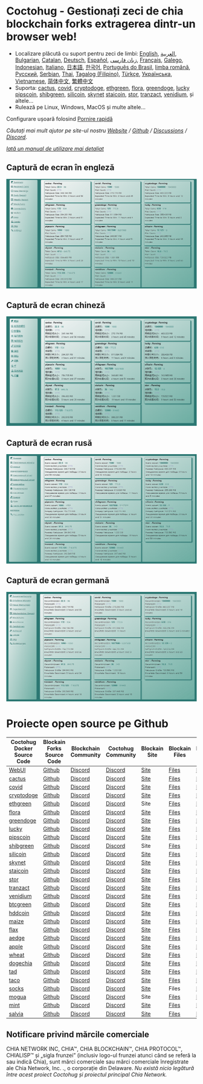# Coctohug - Gestionați zeci de chia blockchain forks extragerea dintr-un browser web!
- Localizare plăcută cu suport pentru zeci de limbi: [English](./readme_en.md), [العربية](./readme_ar.md), [Bulgarian](./readme_bg.md), [Catalan](./readme_ca.md), [Deutsch](./readme_de.md), [Español](./readme_es.md), [زبان فارسی](./readme_fa.md), [Français](./readme_fr.md), [Galego](./readme_gl.md), [Indonesian](./readme_id.md), [Italiano](./readme_it.md), [日本語](./readme_ja.md), [한국어](./readme_ko.md), [Português do Brasil](./readme_pt.md), [limba română](./readme_ro.md), [Русский](./readme_ru.md), [Serbian](./readme_sr.md), [Thai](./readme_th.md), [Tagalog (Filipino)](./readme_tl.md), [Türkçe](./readme_tr.md), [Українська](./readme_uk.md), [Vietnamese](./readme_vi.md), [简体中文](./readme_zh-CN.md), [繁體中文](./readme_zh-TW.md)
- Suporta: [cactus](https://github.com/raingggg/coctohug-cactus), [covid](https://github.com/raingggg/coctohug-covid), [cryptodoge](https://github.com/raingggg/coctohug-cryptodoge), [ethgreen](https://github.com/raingggg/coctohug-ethgreen), [flora](https://github.com/raingggg/coctohug-flora), [greendoge](https://github.com/raingggg/coctohug-greendoge), [lucky](https://github.com/raingggg/coctohug-lucky) [pipscoin](https://github.com/raingggg/coctohug-pipscoin), [shibgreen](https://github.com/raingggg/coctohug-shibgreen), [silicoin](https://github.com/raingggg/coctohug-silicoin), [skynet](https://github.com/raingggg/coctohug-skynet) [staicoin](https://github.com/raingggg/coctohug-staicoin), [stor](https://github.com/raingggg/coctohug-stor), [tranzact](https://github.com/raingggg/coctohug-tranzact), [venidium](https://github.com/raingggg/coctohug-venidium), și altele...
- Rulează pe Linux, Windows, MacOS și multe altele...

Configurare ușoară folosind [Pornire rapidă](https://www.coctohug.xyz/)

*Căutați mai mult ajutor pe site-ul nostru [Website](https://www.coctohug.xyz/) / [Github](https://github.com/raingggg/coctohug) / [Discussions](https://github.com/raingggg/coctohug/discussions) / [Discord](https://discord.com/invite/RcVpCw3ef7)*.

*[Iată un manual de utilizare mai detaliat](../wiki/wiki_ro.md)*


## Captură de ecran în engleză
![English](../../images/coctohug-summary-en-min.png)

## Captură de ecran chineză
![Chinese](../../images/coctohug-summary-cn-min.png)

## Captură de ecran rusă
![Russian](../../images/coctohug-summary-russian-min.png)

## Captură de ecran germană
![German](../../images/coctohug-summary-german-min.png)


# Proiecte open source pe Github
| Coctohug Docker Source Code  | Blockain Forks Source Code  | Blockchain Community  | Coctohug Community  | Blockain Site  | Blockain Files  | Blockain Explorer  |
| ----------- | ----------- | ----------- | ----------- | ----------- | ----------- | ----------- |
| [WebUI](https://github.com/raingggg/coctohug-web-docker) | [Github](https://github.com/raingggg/coctohug-web)  | [Discord](https://discord.com/invite/RcVpCw3ef7) | [Discord](https://discord.com/invite/RcVpCw3ef7) | [Site](https://www.coctohug.xyz/) | [Files](https://www.coctohug.xyz/) | [Explorer](https://www.coctohug.xyz/)|
| [cactus](https://github.com/raingggg/coctohug-cactus) | [Github ](https://github.com/Cactus-Network/cactus-blockchain)  | [Discord ](https://discord.gg/VAu4VfVkwg)  | [Discord](https://discord.com/invite/RcVpCw3ef7) | [Site](https://www.cactus-network.net/) | [Files](https://mega.nz/folder/u7wSDJYT#9KGpDVOGGK5-frBBI1v_Rg) | [Explorer](https://alltheblocks.net/)|
| [covid](https://github.com/raingggg/coctohug-covid) | [Github](https://github.com/pinksheetscrypto/covid-blockchain) | [Discord](https://discord.gg/5mFKC6DbXa) | [Discord](https://discord.com/invite/RcVpCw3ef7) | [Site](https://www.pinksheetscrypto.com/) | [Files](https://mega.nz/folder/K24wiK7D#Qw_HJqs7ZX9A8fWQtmzZfQ) | [Explorer](https://alltheblocks.net/)|
| [cryptodoge](https://github.com/raingggg/coctohug-cryptodoge) | [Github](https://github.com/CryptoDoge-Network/cryptodoge) | [Discord](https://discord.gg/fRBK4chVds) | [Discord](https://discord.com/invite/RcVpCw3ef7) | [Site](http://cryptodoge.cc/) | [Files](https://mega.nz/folder/T75UDKpA#dLVq8OhdsjK5kPxNwCaP8Q) | [Explorer](https://alltheblocks.net/)|
| [ethgreen](https://github.com/raingggg/coctohug-ethgreen) | [Github](https://github.com/ethgreen/ethgreen-blockchain) | [Discord](https://discord.gg/Fg9rZHRdcj) | [Discord](https://discord.com/invite/RcVpCw3ef7) | Site | [Files](https://mega.nz/folder/GyxCzIDb#vWioPeCQ5QVkbqHduQA9oA) | [Explorer](https://alltheblocks.net/)|
| [flora](https://github.com/raingggg/coctohug-flora) | [Github](https://github.com/Flora-Network/flora-blockchain) | [Discord](https://discord.gg/GvwQhW4Yk3) | [Discord](https://discord.com/invite/RcVpCw3ef7) | [Site](http://floracoin.farm/) | [Files](https://mega.nz/folder/CjpSzYzR#7MR4AHEP2nFkaJa6cy45gg) | [Explorer](https://alltheblocks.net/)|
| [greendoge](https://github.com/raingggg/coctohug-greendoge) | [Github](https://github.com/GreenDoge-Network/greendoge-blockchain) | [Discord](https://discord.gg/XmkZAMn8kj) | [Discord](https://discord.com/invite/RcVpCw3ef7) | [Site](https://greendoge.dog/) | [Files](https://mega.nz/folder/SywmzIDI#wOyzuaQN_3jxUJY3f-Dypg) | [Explorer](https://alltheblocks.net/)|
| [lucky](https://github.com/raingggg/coctohug-lucky) | [Github](https://github.com/dream80/lucky-blockchain) | [Discord](https://discord.gg/pgdj4snppb) | [Discord](https://discord.com/invite/RcVpCw3ef7) | [Site](https://www.luckysix.top/) | [Files](https://mega.nz/folder/WnpS0YRT#CSg5qMEknE9cWImAAdlPLw) | [Explorer](https://alltheblocks.net/)|
| [pipscoin](https://github.com/raingggg/coctohug-pipscoin) | [Github](https://github.com/Pipscoin-Network/pipscoin-blockchain) | [Discord](https://discord.gg/T8taazt7Pf) | [Discord](https://discord.com/invite/RcVpCw3ef7) | [Site](https://www.pipscoin.net/) | [Files](https://mega.nz/folder/irhGxQ6Z#UMA2Ir_x7pSTrvj5SIoiHQ) | [Explorer](https://alltheblocks.net/)|
| [shibgreen](https://github.com/raingggg/coctohug-shibgreen) | [Github](https://github.com/BTCgreen-Network/shibgreen-blockchain) | [Discord](https://discord.gg/PCyTa4CNx4) | [Discord](https://discord.com/invite/RcVpCw3ef7) | Site | [Files](https://mega.nz/folder/SnhEXJLT#HkbG3IhiWzFbABSmYb6lTA) | [Explorer](https://alltheblocks.net/)|
| [silicoin](https://github.com/raingggg/coctohug-silicoin) | [Github](https://github.com/silicoin-network/silicoin-blockchain) | [Discord](https://discord.gg/p7GYjnUJdz) | [Discord](https://discord.com/invite/RcVpCw3ef7) | [Site](https://www.silicoin.cc/) | [Files](https://mega.nz/folder/Wy52jaZB#nwo0FmY3XMxdTMvtvLwDcw) | [Explorer](https://alltheblocks.net/)|
| [skynet](https://github.com/raingggg/coctohug-skynet) | [Github](https://github.com/SkynetNetwork/skynet-blockchain) | [Discord](https://discord.gg/8atUub5E5h) | [Discord](https://discord.com/invite/RcVpCw3ef7) | [Site](https://skynet-network.org/) | [Files](https://mega.nz/folder/irp0VK7Q#KUlqWB5jfu7RrwDczXt8Kw) | [Explorer](https://alltheblocks.net/)|
| [staicoin](https://github.com/raingggg/coctohug-staicoin) | [Github](https://github.com/STATION-I/staicoin-blockchain) | [Discord](https://discord.gg/7MhBBGaB3d) | [Discord](https://discord.com/invite/RcVpCw3ef7) | [Site](https://www.station-i.de/stai) | [Files](https://mega.nz/folder/OqgSjYCY#MCwYdt3YnnHA2C6gJV6lvw) | [Explorer](https://alltheblocks.net/)|
| [stor](https://github.com/raingggg/coctohug-stor) | [Github](https://github.com/Stor-Network/stor-blockchain) | [Discord](https://discord.gg/eXMCYDA3Xe) | [Discord](https://discord.com/invite/RcVpCw3ef7) | [Site](https://stor.network/) | [Files](https://mega.nz/folder/mr52AapZ#d91-gZoq6auEOWFbcqn8uQ) | [Explorer](https://alltheblocks.net/)|
| [tranzact](https://github.com/raingggg/coctohug-tranzact) | [Github](https://github.com/Tranzact-Network/tranzact-blockchain) | [Discord](https://discord.gg/XvvaamXuuF) | [Discord](https://discord.com/invite/RcVpCw3ef7) | [Site](https://tranzact.network/) | [Files](https://mega.nz/folder/fiogwYzT#YtwnJku9fe59FgCLpweeVw) | [Explorer](https://alltheblocks.net/)|
| [venidium](https://github.com/raingggg/coctohug-venidium) | [Github](https://github.com/Venidium-Network/venidium-blockchain) | [Discord](https://discord.gg/VsA7MX8awj) | [Discord](https://discord.com/invite/RcVpCw3ef7) | [Site](https://venidium.io/) | [Files](https://mega.nz/folder/ijhC0apB#hu4b1pAL6W6atEaR3H3f_Q) | [Explorer](https://alltheblocks.net/)|
| [btcgreen](https://github.com/raingggg/coctohug-btcgreen) | [Github](https://github.com/BTCgreen-Network/btcgreen-blockchain) | [Discord](https://discord.gg/PKr7BcaWvx) | [Discord](https://discord.com/invite/RcVpCw3ef7) | [Site](https://www.btcgreen.us/) | [Files](https://mega.nz/folder/uvoEhaaJ#ozryRZYe2wIx-9eyx84nxQ) | [Explorer](https://alltheblocks.net/)|
| [hddcoin](https://github.com/raingggg/coctohug-hddcoin) | [Github](https://github.com/HDDcoin-Network/hddcoin-blockchain) | [Discord](https://discord.gg/ZTtQ9922zp) | [Discord](https://discord.com/invite/RcVpCw3ef7) | [Site](https://hddcoin.org/) | [Files](https://mega.nz/folder/Hu5miQpa#KAZPquVHG6pfYC5k0-qlsA) | [Explorer](https://alltheblocks.net/)|
| [maize](https://github.com/raingggg/coctohug-maize) | [Github](https://github.com/Maize-Network/maize-blockchain) | [Discord](https://discord.gg/9GWRKHjTec) | [Discord](https://discord.com/invite/RcVpCw3ef7) | [Site](https://maize.farm/) | [Files](https://mega.nz/folder/W7YWUBzJ#7pTVcC2F_a7zFCJCMbbDKw) | [Explorer](https://alltheblocks.net/)|
| [flax](https://github.com/raingggg/coctohug-flax) | [Github](https://github.com/Flax-Network/flax-blockchain) | [Discord](https://discord.gg/y3KqSdw8v2) | [Discord](https://discord.com/invite/RcVpCw3ef7) | [Site](https://flaxnetwork.org/) | [Files](https://mega.nz/folder/impAUA6K#u82XUxLXyicpfEH-CDajyQ) | [Explorer](https://alltheblocks.net/)|
| [aedge](https://github.com/raingggg/coctohug-aedge) | [Github](https://github.com/AedgeCoin/aedge-blockchain) | [Discord](https://discord.gg/m569ExDwXY) | [Discord](https://discord.com/invite/RcVpCw3ef7) | [Site](https://aedgecoin.com/) | [Files](https://mega.nz/folder/in5URKrI#URsKl-G8pfcE2evUFZL1Zw) | [Explorer](https://alltheblocks.net/)|
| [apple](https://github.com/raingggg/coctohug-apple) | [Github](https://github.com/Apple-Network/apple-blockchain) | [Discord](https://discord.com/invite/RcVpCw3ef7) | [Discord](https://discord.com/invite/RcVpCw3ef7) | [Site](https://applecoin.in/) | [Files](https://mega.nz/folder/vioAUQQZ#Y99I47Mz4IRAg68JsMl1Ow) | [Explorer](https://alltheblocks.net/)|
| [wheat](https://github.com/raingggg/coctohug-wheat) | [Github](https://github.com/wheatnetwork/wheat-blockchain) | [Discord](https://discord.gg/rfYzrmqQTP) | [Discord](https://discord.com/invite/RcVpCw3ef7) | [Site](http://wheat.network/) | [Files](https://mega.nz/folder/37oUESqT#fVhlY1qZXfTzXXZsaeUo2A) | [Explorer](https://alltheblocks.net/)|
| [dogechia](https://github.com/raingggg/coctohug-dogechia) | [Github](https://github.com/DogeChia/doge-chia) | [Discord](https://discord.gg/ht3v4PYTyc) | [Discord](https://discord.com/invite/RcVpCw3ef7) | [Site](https://dogechia.org/) | [Files](https://mega.nz/folder/auoU3YrZ#2ILW03LPw2Z_tdqWCNCA0Q) | [Explorer](https://alltheblocks.net/)|
| [tad](https://github.com/raingggg/coctohug-tad) | [Github](https://github.com/Tad-Network/tad-blockchain) | [Discord](https://discord.gg/vnxnXDZwTN) | [Discord](https://discord.com/invite/RcVpCw3ef7) | [Site](https://tadcoin.xyz/) | [Files](https://mega.nz/folder/mmxwRAiT#de5HGjji2VqkQVDwDvmoKQ) | [Explorer](https://alltheblocks.net/)|
| [taco](https://github.com/raingggg/coctohug-taco) | [Github](https://github.com/Taco-Network/taco-blockchain) | [Discord](https://discord.gg/XRdzSyv5U9) | [Discord](https://discord.com/invite/RcVpCw3ef7) | [Site](https://taconetwork.net/) | [Files](https://mega.nz/folder/br4EUQAA#4I3etq8dIM8EtcthuBH1xw) | [Explorer](https://alltheblocks.net/)|
| [socks](https://github.com/raingggg/coctohug-socks) | [Github](https://bitbucket.org/Socks-Network/socks-blockchain/src/main/) | [Discord](https://discord.gg/yteqP7PDTd) | [Discord](https://discord.com/invite/RcVpCw3ef7) | [Site](http://socks.works/) | Files | [Explorer](https://alltheblocks.net/)|
| [mogua](https://github.com/raingggg/coctohug-mogua) | [Github](https://github.com/mogua-network/mogua-blockchain) | [Discord](https://discord.gg/G3eEamXY6T) | [Discord](https://discord.com/invite/RcVpCw3ef7) | Site | [Files](https://mega.nz/folder/nmwGXCCS#LQHaKL-4YbujnHJZzUUEGQ) | [Explorer](https://alltheblocks.net/)|
| [mint](https://github.com/raingggg/coctohug-mint) | [Github](https://github.com/MintNetwork/mint-blockchain) | [Discord](https://discord.gg/mR5DZ4yCRZ) | [Discord](https://discord.com/invite/RcVpCw3ef7) | [Site](https://mintnet.work/) | [Files](https://mega.nz/folder/H6oCWICS#bpa_tgPiMj1ChkgpiEV2CQ) | [Explorer](https://alltheblocks.net/)|
| [salvia](https://github.com/raingggg/coctohug-salvia) | [Github](https://github.com/Salvia-Network/salvia-blockchain) | [Discord](https://discord.gg/C9yHnxUkwd) | [Discord](https://discord.com/invite/RcVpCw3ef7) | [Site](https://salvianetwork.net/) | [Files](https://mega.nz/folder/O35WGSSI#ftadMcOnzk2lnkw1xSgURw) | [Explorer](https://alltheblocks.net/)|


## Notificare privind mărcile comerciale
CHIA NETWORK INC, CHIA™, CHIA BLOCKCHAIN™, CHIA PROTOCOL™, CHIALISP™ și „sigla frunzei” (inclusiv logo-ul frunzei atunci când se referă la sau indică Chia), sunt mărci comerciale sau mărci comerciale înregistrate ale Chia Network, Inc. ., o corporație din Delaware. *Nu există nicio legătură între acest proiect Coctohug și proiectul principal Chia Network.*
